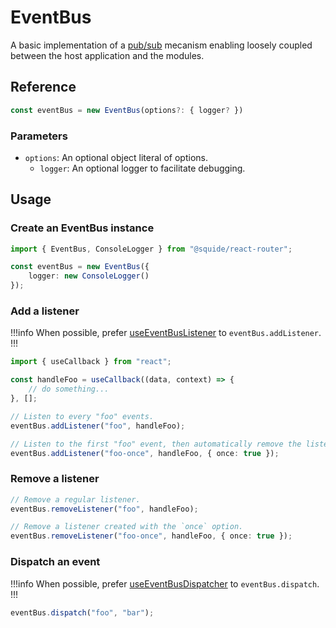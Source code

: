 # EventBus

A basic implementation of a [pub/sub](https://en.wikipedia.org/wiki/Publish%E2%80%93subscribe_pattern) mecanism enabling loosely coupled between the host application and the modules.

## Reference

```ts
const eventBus = new EventBus(options?: { logger? })
```

### Parameters

- `options`: An optional object literal of options.
    - `logger`: An optional logger to facilitate debugging.

## Usage

### Create an EventBus instance

```ts
import { EventBus, ConsoleLogger } from "@squide/react-router";

const eventBus = new EventBus({
    logger: new ConsoleLogger()
});
```

### Add a listener

!!!info
When possible, prefer [useEventBusListener](useEventBusListener.md) to `eventBus.addListener`.
!!!

```ts
import { useCallback } from "react";

const handleFoo = useCallback((data, context) => {
    // do something...
}, [];

// Listen to every "foo" events.
eventBus.addListener("foo", handleFoo);

// Listen to the first "foo" event, then automatically remove the listener.
eventBus.addListener("foo-once", handleFoo, { once: true });
```

### Remove a listener

```ts
// Remove a regular listener.
eventBus.removeListener("foo", handleFoo);

// Remove a listener created with the `once` option.
eventBus.removeListener("foo-once", handleFoo, { once: true });
```

### Dispatch an event

!!!info
When possible, prefer [useEventBusDispatcher](useEventBusListener.md) to `eventBus.dispatch`.
!!!

```ts
eventBus.dispatch("foo", "bar");
```

